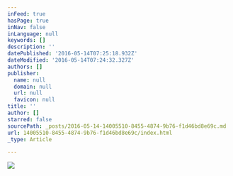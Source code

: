 ```yaml
---
inFeed: true
hasPage: true
inNav: false
inLanguage: null
keywords: []
description: ''
datePublished: '2016-05-14T07:25:18.932Z'
dateModified: '2016-05-14T07:24:32.327Z'
authors: []
publisher:
  name: null
  domain: null
  url: null
  favicon: null
title: ''
author: []
starred: false
sourcePath: _posts/2016-05-14-14005510-8455-4874-9b76-f1d46bd8e69c.md
url: 14005510-8455-4874-9b76-f1d46bd8e69c/index.html
_type: Article

---
```

![](https://the-grid-user-content.s3-us-west-2.amazonaws.com/81916dea-0161-44a7-9ccd-c4934f0941cb.jpg)